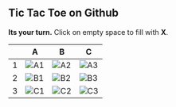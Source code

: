 ## Tic Tac Toe on Github

**Its your turn.** Click on empty space to fill with **X**.

|     | A                                    | B                                    | C                                    |
| --- | ------------------------------------ | ------------------------------------ | ------------------------------------ |
| 1   | ![A1](http://localhost:3000/tile/A1) | ![A2](http://localhost:3000/tile/A2) | ![A3](http://localhost:3000/tile/A3) |
| 2   | ![B1](http://localhost:3000/tile/B1) | ![B2](http://localhost:3000/tile/B2) | ![B3](http://localhost:3000/tile/B3) |
| 3   | ![C1](http://localhost:3000/tile/C1) | ![C2](http://localhost:3000/tile/C2) | ![C3](http://localhost:3000/tile/C3) |
